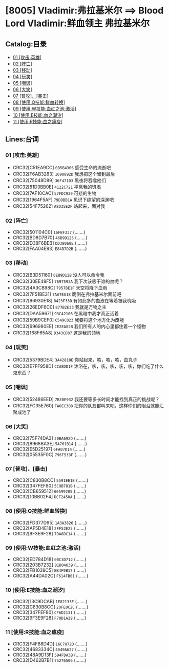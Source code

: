 # [8005] Vladimir:弗拉基米尔 ==> Blood Lord Vladimir:鲜血领主 弗拉基米尔
## Catalog:目录
* [01 [攻击:英雄]](#01-攻击英雄)
* [02 [阵亡]](#02-阵亡)
* [03 [移动]](#03-移动)
* [04 [玩笑]](#04-玩笑)
* [05 [嘲讽]](#05-嘲讽)
* [06 [大笑]](#06-大笑)
* [07 [普攻]、[暴击]](#07-普攻暴击)
* [08 [使用:Q技能:鲜血转换]](#08-使用Q技能鲜血转换)
* [09 [使用:W技能:血红之池:激活]](#09-使用W技能血红之池激活)
* [10 [使用:E技能:血之潮汐]](#10-使用E技能血之潮汐)
* [11 [使用:R技能:血之瘟疫]](#11-使用R技能血之瘟疫)
## Lines:台词
### **01 [攻击:英雄]**
- CRC32[C51EA9CC] `0B5B4306` 感受生命的流逝吧
- CRC32[F6AB3283] `1690892D` 我想把这个留到最后
- CRC32[75048D89] `36F47103` 黑夜将吞噬他们
- CRC32[81D3BB0E] `4122C721` 平息我的饥渴
- CRC32[7AF10CAC] `57FDC939` 可悲的生物
- CRC32[1964F5AF] `79DDBB1A` 见识下绝望的深渊吧
- CRC32[54F75262] `A8D35E2F` 站起来，面对我

### **02 [阵亡]**
- CRC32[501104C0] `16FBF337` (.......)
- CRC32[BD8D7B70] `46B9D125` (.......)
- CRC32[D38F6BEB] `DD38060E` (.......)
- CRC32[FAA04E83] `E84D7D2B` (.......)

### **03 [移动]**
- CRC32[B3D51160] `0E89D12B` 没人可以命令我
- CRC32[30EE48F5] `7697593A` 我下次该吸干谁的血呢？
- CRC32[4A3CB98C] `7957BE1F` 天空将降下血雨
- CRC32[7F51BE31] `7AA7EA18` 跪倒在弗拉基米尔面前吧
- CRC32[96930E18] `8423F33D` 有如此多的血液在等着被我吮吸
- CRC32[26EDF6C0] `877B2E33` 我就是万物之主
- CRC32[DAA59671] `93C42106` 在黑暗中我才真正活着
- CRC32[59B9CEF0] `C549C023` 我要将这个地方化为废墟
- CRC32[696980EE] `CE2EA82B` 我们所有人的内心里都住着一个怪物
- CRC32[168F65A8] `D343CD07` 这是我的领地

### **04 [玩笑]**
- CRC32[5379BDE4] `3A42810E` 你站起来，咳，咳，咳，血丸子
- CRC32[E7FF958D] `CCA8DD1F` 沐浴在，咳，咳，咳，咳，咳，你们吃了什么鬼东西？

### **05 [嘲讽]**
- CRC32[52486EED] `7B30E932` 我还要等多长时间才能找到真正的挑战呢？
- CRC32[FC35E760] `FA0EC308` 把你的队友都叫来吧，这样你们的眼泪就能汇聚成池了

### **06 [大笑]**
- CRC32[75F74DA3] `20BA692D` (.......)
- CRC32[8968BA3E] `5A761B14` (.......)
- CRC32[E5D25197] `6FA07D14` (.......)
- CRC32[05535F0C] `796F533F` (.......)

### **07 [普攻]、[暴击]**
- CRC32[C830B8CC] `5591EE1E` (.......)
- CRC32[347FEF80] `5C9B781B` (.......)
- CRC32[CB659512] `66599205` (.......)
- CRC32[10BB02F4] `DCF2450A` (.......)

### **08 [使用:Q技能:鲜血转换]**
- CRC32[FD377D95] `1A3A3826` (.......)
- CRC32[AF5D4E18] `2FF52E25` (.......)
- CRC32[9F3E9F28] `7DA8DC14` (.......)

### **09 [使用:W技能:血红之池:激活]**
- CRC32[ED784D18] `00C3D712` (.......)
- CRC32[203B7232] `81D04039` (.......)
- CRC32[FB1039C5] `EB4F9B17` (.......)
- CRC32[A44DA02C] `F614FB01` (.......)

### **10 [使用:E技能:血之潮汐]**
- CRC32[13C9DCAB] `1F82133E` (.......)
- CRC32[C830B8CC] `20FE0C2C` (.......)
- CRC32[347FEF80] `CF6D2131` (.......)
- CRC32[9F3E9F28] `F70D1A29` (.......)

### **11 [使用:R技能:血之瘟疫]**
- CRC32[F4F88D4D] `16C7872D` (.......)
- CRC32[4683334C] `4049A627` (.......)
- CRC32[48A9D13F] `594FDA3B` (.......)
- CRC32[D462B7B1] `75276506` (.......)